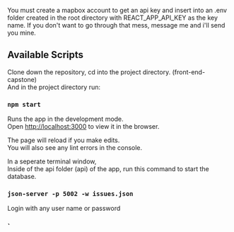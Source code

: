 
You must create a mapbox account to get an api key and insert into an .env folder created in the root directory with REACT_APP_API_KEY as the key name. If you don't want to go through that mess, message me and i'll send you mine.

## Available Scripts
Clone down the repository, cd into the project directory. (front-end-capstone) <br>
And in the project directory run:

### `npm start`

Runs the app in the development mode.<br>
Open [http://localhost:3000](http://localhost:3000) to view it in the browser.

The page will reload if you make edits.<br>
You will also see any lint errors in the console.


In a seperate terminal window, <br>
Inside of the api folder (api) of the app, run this command to start the database.
### `json-server -p 5002 -w issues.json`

Login with any user name or password

### `
